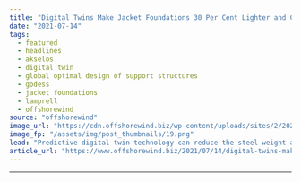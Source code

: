 ```yaml
---
title: "Digital Twins Make Jacket Foundations 30 Per Cent Lighter and Cheaper – Research"
date: "2021-07-14"
tags: 
  - featured
  - headlines
  - akselos
  - digital twin
  - global optimal design of support structures
  - godess
  - jacket foundations
  - lamprell
  - offshorewind
source: "offshorewind"
image_url: "https://cdn.offshorewind.biz/wp-content/uploads/sites/2/2021/07/14100006/Digital-Twin-Jacket-Foundation.png"
image_fp: "/assets/img/post_thumbnails/19.png"
lead: "Predictive digital twin technology can reduce the steel weight and associated costs of offshore"
article_url: "https://www.offshorewind.biz/2021/07/14/digital-twins-make-jacket-foundations-30-per-cent-lighter-and-cheaper-research/"
---
```


---

